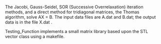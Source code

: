 The Jacobi, Gauss-Seidel, SOR (Successive Overrelaxation) iteration methods, and a direct method for tridiagonal matrices, the Thomas algorithm, solve AX = B. The input data  files are A.dat and B.dat; the output data is in the file X.dat .

Testing_Function implements a small matrix library based upon the STL vector class using a makefile.
